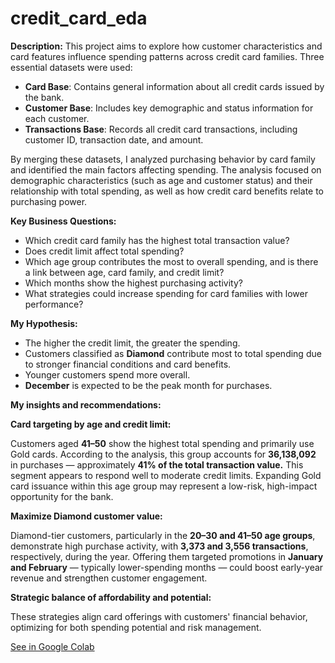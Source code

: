 # credit_card_eda
**Description:** 
This project aims to explore how customer characteristics and card features influence spending patterns across credit card families. Three essential datasets were used:

- **Card Base**: Contains general information about all credit cards issued by the bank.
- **Customer Base**: Includes key demographic and status information for each customer.
- **Transactions Base**: Records all credit card transactions, including customer ID, transaction date, and amount.

By merging these datasets, I analyzed purchasing behavior by card family and identified the main factors affecting spending. The analysis focused on demographic characteristics (such as age and customer status) and their relationship with total spending, as well as how credit card benefits relate to purchasing power.

**Key Business Questions:**   

- Which credit card family has the highest total transaction value?
- Does credit limit affect total spending?
- Which age group contributes the most to overall spending, and is there a link between age, card family, and credit limit?
- Which months show the highest purchasing activity?
- What strategies could increase spending for card families with lower performance?

**My Hypothesis:**

- The higher the credit limit, the greater the spending.
- Customers classified as **Diamond** contribute most to total spending due to stronger financial conditions and card benefits.
- Younger customers spend more overall.
- **December** is expected to be the peak month for purchases.

**My insights and recommendations:** 

**Card targeting by age and credit limit:**

Customers aged **41–50** show the highest total spending and primarily use Gold cards. According to the analysis, this group accounts for **36,138,092** in purchases — approximately **41% of the total transaction value.** This segment appears to respond well to moderate credit limits. Expanding Gold card issuance within this age group may represent a low-risk, high-impact opportunity for the bank.

**Maximize Diamond customer value:**

Diamond-tier customers, particularly in the **20–30 and 41–50 age groups**, demonstrate high purchase activity, with **3,373 and 3,556 transactions**, respectively, during the year. Offering them targeted promotions in **January and February** — typically lower-spending months — could boost early-year revenue and strengthen customer engagement.

**Strategic balance of affordability and potential:**

These strategies align card offerings with customers' financial behavior, optimizing for both spending potential and risk management.

 [See in Google Colab](https://colab.research.google.com/drive/1AON5DInFJrDR_Bcx-B7q2i2kw266wsQl?usp=sharing)
